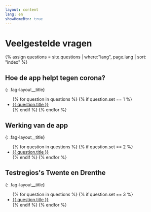 ```yaml
---
layout: content
lang: en
showHomeBtn: true
---
```


# Veelgestelde vragen


{% assign questions = site.questions | where:"lang", page.lang | sort: "index"  %}

## Hoe de app helpt tegen corona?
{: .fag-layout__title}

<div class="faq-layout__contents __overview">
    <ul class="faq-layout__contents__list">
    {% for question in questions %}
        {% if question.set == 1 %}
            <li>
                <a class="fag-item" href="{{ question.url }}" id="faq-{{ question.index }}">
                    {{ question.title }}
                </a>
            </li>
          {% endif %}
    {% endfor %}
    </ul>
</div>


## Werking van de app
{: .fag-layout__title}

<div class="faq-layout__contents __overview">
    <ul class="faq-layout__contents__list">
    {% for question in questions %}
        {% if question.set == 2 %}
            <li>
                <a class="fag-item" href="{{ question.url }}" id="faq-{{ question.index }}">
                    {{ question.title }}
                </a>
            </li>
          {% endif %}
    {% endfor %}
    </ul>
</div>


## Testregios's Twente en Drenthe
{: .fag-layout__title}

<div class="faq-layout__contents __overview">
    <ul class="faq-layout__contents__list">
    {% for question in questions %}
        {% if question.set == 3 %}
            <li>
                <a class="fag-item" href="{{ question.url }}" id="faq-{{ question.index }}">
                    {{ question.title }}
                </a>
            </li>
          {% endif %}
    {% endfor %}
    </ul>
</div>
